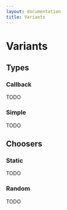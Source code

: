 ```yaml
---
layout: documentation
title: Variants
---
```


# Variants

## Types

### Callback

TODO

### Simple

TODO

## Choosers

### Static

TODO

### Random

TODO
